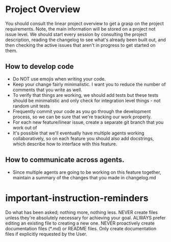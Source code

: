 # Project Overview
You should consult the linear project overview to get a grasp on the project requirements. Note, the main information will be stored on a project not issue level. We should start every session by consulting the project description, reading the changelog to see what's already been built out, and then checking the active issues that aren't in progress to get started on them.

## How to develop code
- Do NOT use emojis when writing your code.
- Keep your change fairly minimalistic. I want you to reduce the number of comments that you write as well. 
- To verify that things are working, we should add tests but these tests should be minimalistic and only check for integration level things - not random unit tests
- Frequently commit your code as you go through the development process, so we can be sure that we're tracking our work properly. 
- For each new feature/linear issue, create a separate git branch that you work out of
- It's possible that we'll eventually have multiple agents working collaboratively, so on each feature you should also add docstrings, which describe how to interface with this feature.

## How to communicate across agents. 
- Since multiple agents are going to be working on this feature together, maintain a summary of the changes that you made in changelog.md


# important-instruction-reminders
Do what has been asked; nothing more, nothing less.
NEVER create files unless they're absolutely necessary for achieving your goal.
ALWAYS prefer editing an existing file to creating a new one.
NEVER proactively create documentation files (*.md) or README files. Only create documentation files if explicitly requested by the User.
